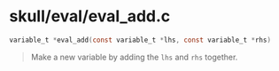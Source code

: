 # skull/eval/eval_add.c

```c
variable_t *eval_add(const variable_t *lhs, const variable_t *rhs)
```

> Make a new variable by adding the `lhs` and `rhs` together.

